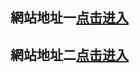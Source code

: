## 網站地址一<a rel="nofollow noopener" href="https://puhaku.github.io/image/RudufhEADME" target="_blank">点击进入</a>
## 網站地址二<a rel="nofollow noopener" href="https://puhaku.github.io/image/RudufhEADME" target="_blank">点击进入</a>

